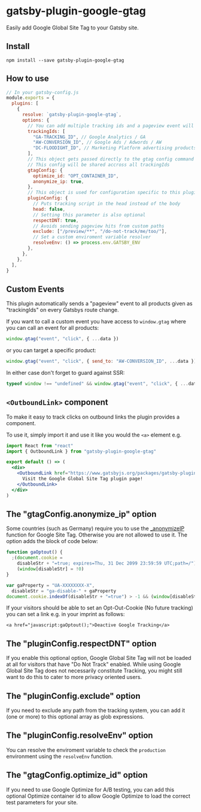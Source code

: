 # gatsby-plugin-google-gtag

Easily add Google Global Site Tag to your Gatsby site.

## Install

`npm install --save gatsby-plugin-google-gtag`

## How to use

```js
// In your gatsby-config.js
module.exports = {
  plugins: [
    {
      resolve: `gatsby-plugin-google-gtag`,
      options: {
        // You can add multiple tracking ids and a pageview event will be fired for all of them.
        trackingIds: [
          "GA-TRACKING_ID", // Google Analytics / GA
          "AW-CONVERSION_ID", // Google Ads / Adwords / AW
          "DC-FLOODIGHT_ID", // Marketing Platform advertising products (Display & Video 360, Search Ads 360, and Campaign Manager)
        ],
        // This object gets passed directly to the gtag config command
        // This config will be shared accross all trackingIds
        gtagConfig: {
          optimize_id: "OPT_CONTAINER_ID",
          anonymize_ip: true,
        },
        // This object is used for configuration specific to this plugin
        pluginConfig: {
          // Puts tracking script in the head instead of the body
          head: false,
          // Setting this parameter is also optional
          respectDNT: true,
          // Avoids sending pageview hits from custom paths
          exclude: ["/preview/**", "/do-not-track/me/too/"],
          // Set a custom enviroment variable resolver
          resolveEnv: () => process.env.GATSBY_ENV
        },
      },
    },
  ],
}
```

## Custom Events

This plugin automatically sends a "pageview" event to all products given as "trackingIds" on every Gatsbys route change.

If you want to call a custom event you have access to `window.gtag` where you can call an event for all products:

```js
window.gtag("event", "click", { ...data })
```

or you can target a specific product:

```js
window.gtag("event", "click", { send_to: "AW-CONVERSION_ID", ...data })
```

In either case don't forget to guard against SSR:

```js
typeof window !== "undefined" && window.gtag("event", "click", { ...data })
```

## `<OutboundLink>` component

To make it easy to track clicks on outbound links the plugin provides a component.

To use it, simply import it and use it like you would the `<a>` element e.g.

```jsx
import React from "react"
import { OutboundLink } from "gatsby-plugin-google-gtag"

export default () => (
  <div>
    <OutboundLink href="https://www.gatsbyjs.org/packages/gatsby-plugin-google-gtag/">
      Visit the Google Global Site Tag plugin page!
    </OutboundLink>
  </div>
)
```

## The "gtagConfig.anonymize_ip" option

Some countries (such as Germany) require you to use the
[\_anonymizeIP](https://support.google.com/analytics/answer/2763052) function for
Google Site Tag. Otherwise you are not allowed to use it. The option adds the
block of code below:

```js
function gaOptout() {
  ;(document.cookie =
    disableStr + "=true; expires=Thu, 31 Dec 2099 23:59:59 UTC;path=/"),
    (window[disableStr] = !0)
}

var gaProperty = "UA-XXXXXXXX-X",
  disableStr = "ga-disable-" + gaProperty
document.cookie.indexOf(disableStr + "=true") > -1 && (window[disableStr] = !0)
```

If your visitors should be able to set an Opt-Out-Cookie (No future tracking)
you can set a link e.g. in your imprint as follows:

`<a href="javascript:gaOptout();">Deactive Google Tracking</a>`

## The "pluginConfig.respectDNT" option

If you enable this optional option, Google Global Site Tag will not be loaded at all for visitors that have "Do Not Track" enabled. While using Google Global Site Tag does not necessarily constitute Tracking, you might still want to do this to cater to more privacy oriented users.

## The "pluginConfig.exclude" option

If you need to exclude any path from the tracking system, you can add it (one or more) to this optional array as glob expressions.

## The "pluginConfig.resolveEnv" option

You can resolve the enviroment variable to check the `production` environment using the `resolveEnv` function.

## The "gtagConfig.optimize_id" option

If you need to use Google Optimize for A/B testing, you can add this optional Optimize container id to allow Google Optimize to load the correct test parameters for your site.
